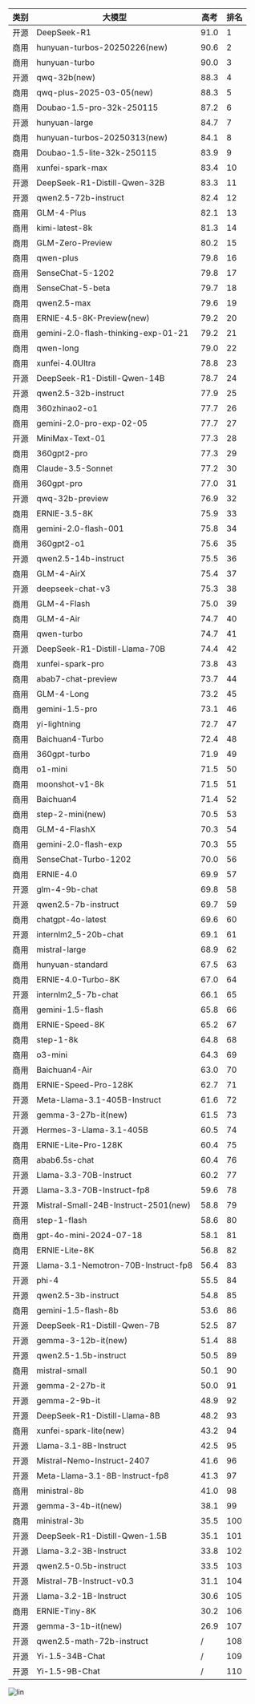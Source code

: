 
| 类别 | 大模型                         | 高考 | 排名 |
|-----|------------------------------|---------|----|
|开源|DeepSeek-R1|91.0|1|
|商用|hunyuan-turbos-20250226(new)|90.6|2|
|商用|hunyuan-turbo|90.0|3|
|开源|qwq-32b(new)|88.3|4|
|商用|qwq-plus-2025-03-05(new)|88.3|5|
|商用|Doubao-1.5-pro-32k-250115|87.2|6|
|开源|hunyuan-large|84.7|7|
|商用|hunyuan-turbos-20250313(new)|84.1|8|
|商用|Doubao-1.5-lite-32k-250115|83.9|9|
|商用|xunfei-spark-max|83.4|10|
|开源|DeepSeek-R1-Distill-Qwen-32B|83.3|11|
|开源|qwen2.5-72b-instruct|82.4|12|
|商用|GLM-4-Plus|82.1|13|
|商用|kimi-latest-8k|81.3|14|
|商用|GLM-Zero-Preview|80.2|15|
|商用|qwen-plus|79.8|16|
|商用|SenseChat-5-1202|79.8|17|
|商用|SenseChat-5-beta|79.7|18|
|商用|qwen2.5-max|79.6|19|
|商用|ERNIE-4.5-8K-Preview(new)|79.2|20|
|商用|gemini-2.0-flash-thinking-exp-01-21|79.2|21|
|商用|qwen-long|79.0|22|
|商用|xunfei-4.0Ultra|78.8|23|
|开源|DeepSeek-R1-Distill-Qwen-14B|78.7|24|
|开源|qwen2.5-32b-instruct|77.9|25|
|商用|360zhinao2-o1|77.7|26|
|商用|gemini-2.0-pro-exp-02-05|77.7|27|
|开源|MiniMax-Text-01|77.3|28|
|商用|360gpt2-pro|77.3|29|
|商用|Claude-3.5-Sonnet|77.2|30|
|商用|360gpt-pro|77.0|31|
|开源|qwq-32b-preview|76.9|32|
|商用|ERNIE-3.5-8K|75.9|33|
|商用|gemini-2.0-flash-001|75.8|34|
|商用|360gpt2-o1|75.6|35|
|开源|qwen2.5-14b-instruct|75.5|36|
|商用|GLM-4-AirX|75.4|37|
|开源|deepseek-chat-v3|75.3|38|
|商用|GLM-4-Flash|75.0|39|
|商用|GLM-4-Air|74.7|40|
|商用|qwen-turbo|74.7|41|
|开源|DeepSeek-R1-Distill-Llama-70B|74.4|42|
|商用|xunfei-spark-pro|73.8|43|
|商用|abab7-chat-preview|73.7|44|
|商用|GLM-4-Long|73.2|45|
|商用|gemini-1.5-pro|73.1|46|
|商用|yi-lightning|72.7|47|
|商用|Baichuan4-Turbo|72.4|48|
|商用|360gpt-turbo|71.9|49|
|商用|o1-mini|71.5|50|
|商用|moonshot-v1-8k|71.5|51|
|商用|Baichuan4|71.4|52|
|商用|step-2-mini(new)|70.5|53|
|商用|GLM-4-FlashX|70.3|54|
|商用|gemini-2.0-flash-exp|70.3|55|
|商用|SenseChat-Turbo-1202|70.0|56|
|商用|ERNIE-4.0|69.9|57|
|开源|glm-4-9b-chat|69.8|58|
|开源|qwen2.5-7b-instruct|69.7|59|
|商用|chatgpt-4o-latest|69.6|60|
|开源|internlm2_5-20b-chat|69.1|61|
|商用|mistral-large|68.9|62|
|商用|hunyuan-standard|67.5|63|
|商用|ERNIE-4.0-Turbo-8K|67.0|64|
|开源|internlm2_5-7b-chat|66.1|65|
|商用|gemini-1.5-flash|65.8|66|
|商用|ERNIE-Speed-8K|65.2|67|
|商用|step-1-8k|64.8|68|
|商用|o3-mini|64.3|69|
|商用|Baichuan4-Air|63.0|70|
|商用|ERNIE-Speed-Pro-128K|62.7|71|
|开源|Meta-Llama-3.1-405B-Instruct|61.6|72|
|开源|gemma-3-27b-it(new)|61.5|73|
|开源|Hermes-3-Llama-3.1-405B|60.5|74|
|商用|ERNIE-Lite-Pro-128K|60.4|75|
|商用|abab6.5s-chat|60.4|76|
|开源|Llama-3.3-70B-Instruct|60.2|77|
|开源|Llama-3.3-70B-Instruct-fp8|59.6|78|
|开源|Mistral-Small-24B-Instruct-2501(new)|58.8|79|
|商用|step-1-flash|58.6|80|
|商用|gpt-4o-mini-2024-07-18|58.1|81|
|商用|ERNIE-Lite-8K|56.8|82|
|开源|Llama-3.1-Nemotron-70B-Instruct-fp8|56.4|83|
|开源|phi-4|55.5|84|
|开源|qwen2.5-3b-instruct|54.8|85|
|商用|gemini-1.5-flash-8b|53.6|86|
|开源|DeepSeek-R1-Distill-Qwen-7B|52.5|87|
|开源|gemma-3-12b-it(new)|51.4|88|
|开源|qwen2.5-1.5b-instruct|50.5|89|
|商用|mistral-small|50.1|90|
|开源|gemma-2-27b-it|50.0|91|
|开源|gemma-2-9b-it|48.9|92|
|开源|DeepSeek-R1-Distill-Llama-8B|48.2|93|
|商用|xunfei-spark-lite(new)|43.2|94|
|开源|Llama-3.1-8B-Instruct|42.5|95|
|开源|Mistral-Nemo-Instruct-2407|41.6|96|
|开源|Meta-Llama-3.1-8B-Instruct-fp8|41.3|97|
|商用|ministral-8b|41.0|98|
|开源|gemma-3-4b-it(new)|38.1|99|
|商用|ministral-3b|35.5|100|
|开源|DeepSeek-R1-Distill-Qwen-1.5B|35.1|101|
|开源|Llama-3.2-3B-Instruct|33.8|102|
|开源|qwen2.5-0.5b-instruct|33.5|103|
|开源|Mistral-7B-Instruct-v0.3|31.1|104|
|开源|Llama-3.2-1B-Instruct|30.6|105|
|商用|ERNIE-Tiny-8K|30.2|106|
|开源|gemma-3-1b-it(new)|26.9|107|
|开源|qwen2.5-math-72b-instruct|/|108|
|开源|Yi-1.5-34B-Chat|/|109|
|开源|Yi-1.5-9B-Chat|/|110|


![lin](../pic/高考.png)
